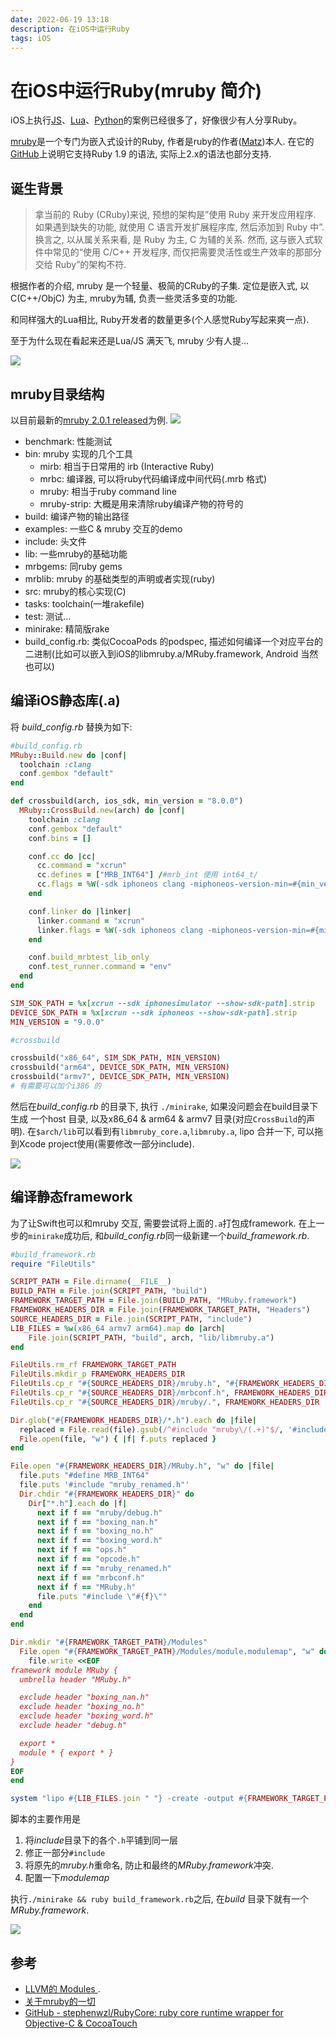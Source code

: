 ```yaml
---
date: 2022-06-19 13:18
description: 在iOS中运行Ruby
tags: iOS
---
```

# 在iOS中运行Ruby(mruby 简介)


iOS上执行[JS](https://developer.apple.com/documentation/javascriptcore)、[Lua](https://github.com/alibaba/LuaViewSDK)、[Python](https://bytekm.bytedance.net/kmf/articleDetail/391)的案例已经很多了，好像很少有人分享Ruby。

[mruby](http://mruby.org/)是一个专门为嵌入式设计的Ruby,  作者是ruby的作者([Matz](https://en.wikipedia.org/wiki/Yukihiro_Matsumoto))本人.  在它的[GitHub](https://github.com/mruby/mruby)上说明它支持Ruby 1.9 的语法, 实际上2.x的语法也部分支持.

## 诞生背景
> 拿当前的 Ruby (CRuby)来说, 预想的架构是”使用 Ruby 来开发应用程序. 如果遇到缺失的功能, 就使用 C 语言开发扩展程序库, 然后添加到 Ruby 中”. 换言之, 以从属关系来看, 是 Ruby 为主, C 为辅的关系. 然而, 这与嵌入式软件中常见的“使用 C/C++ 开发程序, 而仅把需要灵活性或生产效率的那部分交给 Ruby”的架构不符.  

根据作者的介绍, mruby 是一个轻量、极简的CRuby的子集. 定位是嵌入式, 以C(C++/ObjC) 为主, mruby为辅, 负责一些灵活多变的功能.

和同样强大的Lua相比, Ruby开发者的数量更多(个人感觉Ruby写起来爽一点).

至于为什么现在看起来还是Lua/JS 满天飞, mruby 少有人提…

![](/Images/mruby_1.png)


## mruby目录结构
以目前最新的[mruby 2.0.1 released](http://mruby.org/releases/2019/04/04/mruby-2.0.1-released.html)为例.
![](/Images/mruby_2.png)


* benchmark: 性能测试
* bin: mruby 实现的几个工具
    * mirb: 相当于日常用的 irb  (Interactive Ruby)
    * mrbc: 编译器, 可以将ruby代码编译成中间代码(.mrb 格式)
    * mruby: 相当于ruby command line
    * mruby-strip: 大概是用来清除ruby编译产物的符号的
* build: 编译产物的输出路径
* examples: 一些C & mruby 交互的demo
* include: 头文件
* lib: 一些mruby的基础功能
* mrbgems: 同ruby gems
* mrblib: mruby 的基础类型的声明或者实现(ruby)
* src: mruby的核心实现(C)
* tasks: toolchain(一堆rakefile)
* test: 测试…
* minirake: 精简版rake
* build_config.rb: 类似CocoaPods 的podspec, 描述如何编译一个对应平台的二进制(比如可以嵌入到iOS的libmruby.a/MRuby.framework, Android 当然也可以)


## 编译iOS静态库(.a)
将 *build_config.rb* 替换为如下:
```ruby
#build_config.rb
MRuby::Build.new do |conf|
  toolchain :clang
  conf.gembox "default"
end

def crossbuild(arch, ios_sdk, min_version = "8.0.0")
  MRuby::CrossBuild.new(arch) do |conf|
    toolchain :clang
    conf.gembox "default"
    conf.bins = []

    conf.cc do |cc|
      cc.command = "xcrun"
      cc.defines = ["MRB_INT64"] /#mrb_int 使用 int64_t/
      cc.flags = %W(-sdk iphoneos clang -miphoneos-version-min=#{min_version} -arch #{arch} -isysroot #{ios_sdk} -fembed-bitcode)
    end

    conf.linker do |linker|
      linker.command = "xcrun"
      linker.flags = %W(-sdk iphoneos clang -miphoneos-version-min=#{min_version} -arch #{arch} -isysroot #{ios_sdk})
    end

    conf.build_mrbtest_lib_only
    conf.test_runner.command = "env"
  end
end

SIM_SDK_PATH = %x[xcrun --sdk iphonesimulator --show-sdk-path].strip
DEVICE_SDK_PATH = %x[xcrun --sdk iphoneos --show-sdk-path].strip
MIN_VERSION = "9.0.0"

#crossbuild

crossbuild("x86_64", SIM_SDK_PATH, MIN_VERSION)
crossbuild("arm64", DEVICE_SDK_PATH, MIN_VERSION)
crossbuild("armv7", DEVICE_SDK_PATH, MIN_VERSION)
# 有需要可以加个i386 的
```



然后在*build_config.rb* 的目录下, 执行 `./minirake`, 如果没问题会在build目录下生成 一个host 目录, 以及x86_64 & arm64 & armv7 目录(对应`CrossBuild`的声明). 在`$arch/lib`可以看到有`libmruby_core.a`,`libmruby.a`, lipo 合并一下, 可以拖到Xcode project使用(需要修改一部分include).

![](/Images/mruby_3.png)

## 编译静态framework
为了让Swift也可以和mruby 交互,  需要尝试将上面的`.a`打包成framework.
在上一步的`minirake`成功后, 和*build_config.rb*同一级新建一个*build_framework.rb*. 

```ruby
#build_framework.rb
require "FileUtils"

SCRIPT_PATH = File.dirname(__FILE__)
BUILD_PATH = File.join(SCRIPT_PATH, "build")
FRAMEWORK_TARGET_PATH = File.join(BUILD_PATH, "MRuby.framework")
FRAMEWORK_HEADERS_DIR = File.join(FRAMEWORK_TARGET_PATH, "Headers")
SOURCE_HEADERS_DIR = File.join(SCRIPT_PATH, "include")
LIB_FILES = %w(x86_64 armv7 arm64).map do |arch|
    File.join(SCRIPT_PATH, "build", arch, "lib/libmruby.a")
end

FileUtils.rm_rf FRAMEWORK_TARGET_PATH
FileUtils.mkdir_p FRAMEWORK_HEADERS_DIR
FileUtils.cp_r "#{SOURCE_HEADERS_DIR}/mruby.h", "#{FRAMEWORK_HEADERS_DIR}/mruby_renamed.h"
FileUtils.cp_r "#{SOURCE_HEADERS_DIR}/mrbconf.h", FRAMEWORK_HEADERS_DIR
FileUtils.cp_r "#{SOURCE_HEADERS_DIR}/mruby/.", FRAMEWORK_HEADERS_DIR

Dir.glob("#{FRAMEWORK_HEADERS_DIR}/*.h").each do |file|
  replaced = File.read(file).gsub(/^#include "mruby\/(.+)"$/, '#include "\1"').gsub(/^#include <mruby\.h>$/, '#include "mruby_renamed.h"').gsub(/^#include <mruby\/(.+)>$/, '#include "\1"')
  File.open(file, "w") { |f| f.puts replaced }
end

File.open "#{FRAMEWORK_HEADERS_DIR}/MRuby.h", "w" do |file|
  file.puts "#define MRB_INT64"
  file.puts '#include "mruby_renamed.h"'
  Dir.chdir "#{FRAMEWORK_HEADERS_DIR}" do
    Dir["*.h"].each do |f|
      next if f == "mruby/debug.h"
      next if f == "boxing_nan.h"
      next if f == "boxing_no.h"
      next if f == "boxing_word.h"
      next if f == "ops.h"
      next if f == "opcode.h"
      next if f == "mruby_renamed.h"
      next if f == "mrbconf.h"
      next if f == "MRuby.h"
      file.puts "#include \"#{f}\""
    end
  end
end

Dir.mkdir "#{FRAMEWORK_TARGET_PATH}/Modules"
  File.open "#{FRAMEWORK_TARGET_PATH}/Modules/module.modulemap", "w" do |file|
    file.write <<EOF
framework module MRuby {
  umbrella header "MRuby.h"

  exclude header "boxing_nan.h"
  exclude header "boxing_no.h"
  exclude header "boxing_word.h"
  exclude header "debug.h"

  export *
  module * { export * }
}
EOF
end

system "lipo #{LIB_FILES.join " "} -create -output #{FRAMEWORK_TARGET_PATH}/MRuby"
```

脚本的主要作用是
1. 将*include*目录下的各个`.h`平铺到同一层
2. 修正一部分`#include`
3. 将原先的*mruby.h*重命名, 防止和最终的*MRuby.framework*冲突.
4. 配置一下*modulemap*

执行`./minirake && ruby build_framework.rb`之后, 在*build* 目录下就有一个*MRuby.framework*.

![](/Images/mruby_4.png)





## 参考
- [LLVM的 Modules ](https://www.stephenw.cc/2017/08/23/llvm-modules/).
- [关于mruby的一切](http://www.ituring.com.cn/book/1339)
- [GitHub - stephenwzl/RubyCore: ruby core runtime wrapper for Objective-C & CocoaTouch](https://github.com/stephenwzl/RubyCore)
